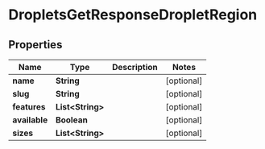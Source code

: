 

# DropletsGetResponseDropletRegion


## Properties

| Name | Type | Description | Notes |
|------------ | ------------- | ------------- | -------------|
|**name** | **String** |  |  [optional] |
|**slug** | **String** |  |  [optional] |
|**features** | **List&lt;String&gt;** |  |  [optional] |
|**available** | **Boolean** |  |  [optional] |
|**sizes** | **List&lt;String&gt;** |  |  [optional] |



